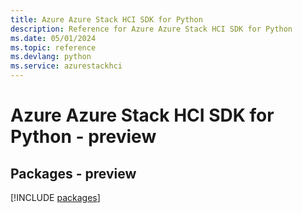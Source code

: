 ```yaml
---
title: Azure Azure Stack HCI SDK for Python
description: Reference for Azure Azure Stack HCI SDK for Python
ms.date: 05/01/2024
ms.topic: reference
ms.devlang: python
ms.service: azurestackhci
---
```

# Azure Azure Stack HCI SDK for Python - preview
## Packages - preview
[!INCLUDE [packages](azure-stack-hci-index.md)]